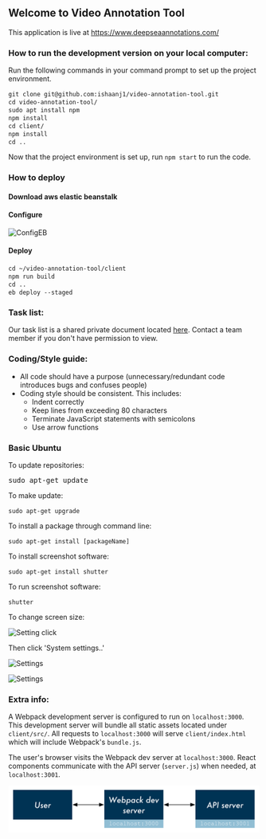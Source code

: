 ## Welcome to Video Annotation Tool
This application is live at https://www.deepseaannotations.com/

### How to run the development version on your local computer:

Run the following commands in your command prompt to set up the project environment.
```
git clone git@github.com:ishaanj1/video-annotation-tool.git
cd video-annotation-tool/
sudo apt install npm
npm install
cd client/
npm install
cd ..
```
Now that the project environment is set up, run `npm start` to run the code.

### How to deploy

#### Download aws elastic beanstalk

#### Configure 

![ConfigEB](https://i.imgur.com/YZwkbY8.png)

#### Deploy

```
cd ~/video-annotation-tool/client
npm run build
cd ..
eb deploy --staged
```

### Task list:
Our task list is a shared private document located
[here](https://docs.google.com/document/d/16zIdhcf8k0fMssgTFSHqLqmJxHvxEBnoGhTnfB3KWcs/edit).
Contact a team member if you don't have permission to view.

### Coding/Style guide:
* All code should have a purpose (unnecessary/redundant code introduces bugs and
  confuses people)
* Coding style should be consistent. This includes:
  * Indent correctly
  * Keep lines from exceeding 80 characters
  * Terminate JavaScript statements with semicolons
  * Use arrow functions

### Basic Ubuntu


To update repositories:
<pre>
sudo apt-get update
</pre>


To make update:
```
sudo apt-get upgrade
```


To install a package through command line:
```
sudo apt-get install [packageName]
```


To install screenshot software:
```
sudo apt-get install shutter
```


To run screenshot software:
```
shutter
```
To change screen size:


![Setting click](https://i.imgur.com/SxhAJwm.png)


Then click 'System settings..'


![Settings](https://i.imgur.com/YEljcPC.png)


![Settings](https://i.imgur.com/pXLa4r5.png)


### Extra info:

A Webpack development server is configured to run on `localhost:3000`. This development server will bundle all static assets located under `client/src/`. All requests to `localhost:3000` will serve `client/index.html` which will include Webpack's `bundle.js`.

The user's browser visits the Webpack dev server at `localhost:3000`. React components communicate with the API server (`server.js`) when needed, at `localhost:3001`.

![Flow diagram](./flow-diagram.png)

